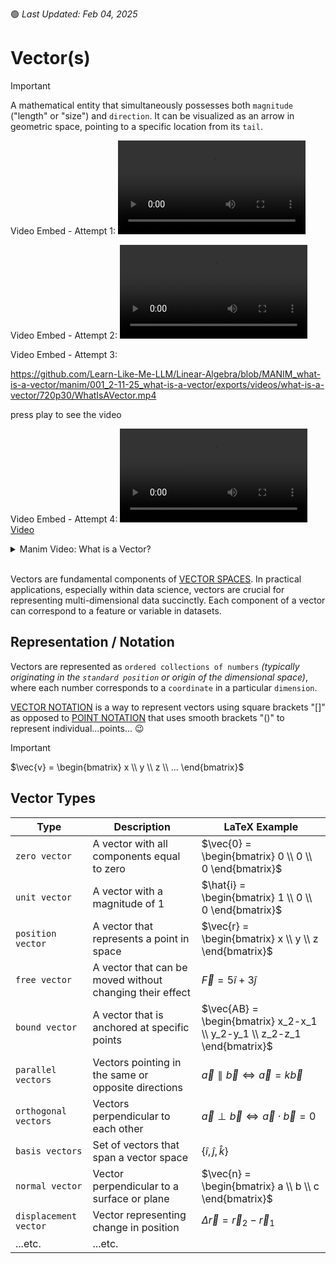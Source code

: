 🟢 _Last Updated: Feb 04, 2025_
# Vector(s)

> [!IMPORTANT]
>
> A mathematical entity that simultaneously possesses both `magnitude` ("length" or "size") and `direction`. It can be visualized as an arrow in geometric space, pointing to a specific location from its `tail`.  

Video Embed - Attempt 1:
<video controls>
  <source src="../../../../manim/001_2-11-25_what-is-a-vector/exports/videos/what-is-a-vector/720p30/WhatIsAVector.mp4" type="video/mp4">
</video>

Video Embed - Attempt 2:
<video controls>
  <source src="https://github.com/Learn-Like-Me-LLM/Linear-Algebra/blob/MANIM_what-is-a-vector/manim/001_2-11-25_what-is-a-vector/exports/videos/what-is-a-vector/720p30/WhatIsAVector.mp4" type="video/mp4">
</video>

Video Embed - Attempt 3:

https://github.com/Learn-Like-Me-LLM/Linear-Algebra/blob/MANIM_what-is-a-vector/manim/001_2-11-25_what-is-a-vector/exports/videos/what-is-a-vector/720p30/WhatIsAVector.mp4

press play to see the video

Video Embed - Attempt 4:
[![](https://github.com/Learn-Like-Me-LLM/Linear-Algebra/blob/MANIM_what-is-a-vector/manim/001_2-11-25_what-is-a-vector/exports/videos/what-is-a-vector/720p30/WhatIsAVector.mp4)](https://github.com/Learn-Like-Me-LLM/Linear-Algebra/blob/MANIM_what-is-a-vector/manim/001_2-11-25_what-is-a-vector/exports/videos/what-is-a-vector/720p30/WhatIsAVector.mp4)

<details>
    <summary>
        Manim Video: What is a Vector?
    </summary>  

> Last Updated: _`February 12, 2025`_    
> Manim Knowledge: _`Manim Super Noob`_
</details>

</br>

Vectors are fundamental components of [VECTOR SPACES](./vector-spaces/vector-space.md). In practical applications, especially within data science, vectors are crucial for representing multi-dimensional data succinctly. Each component of a vector can correspond to a feature or variable in datasets.

## Representation / Notation

Vectors are represented as `ordered collections of numbers` _(typically originating in the `standard position` or origin of the dimensional space)_, where each number corresponds to a `coordinate` in a particular `dimension`. 

[VECTOR NOTATION](./notation.md) is a way to represent vectors using square brackets "[]" as opposed to [POINT NOTATION](./notation.md) that uses smooth brackets "()" to represent individual...points... 😉

> [!IMPORTANT]
>
> $\vec{v} = \begin{bmatrix} x \\ y \\ z \\ ...  \end{bmatrix}$

## Vector Types

| Type | Description | LaTeX Example |
| --- | --- | --- |
| `zero vector` | A vector with all components equal to zero | $\vec{0} = \begin{bmatrix} 0 \\ 0 \\ 0 \end{bmatrix}$ |
| `unit vector` | A vector with a magnitude of 1 | $\hat{i} = \begin{bmatrix} 1 \\ 0 \\ 0 \end{bmatrix}$ |
| `position vector` | A vector that represents a point in space | $\vec{r} = \begin{bmatrix} x \\ y \\ z \end{bmatrix}$ |
| `free vector` | A vector that can be moved without changing their effect | $\vec{F} = 5\hat{i} + 3\hat{j}$ |
| `bound vector` | A vector that is anchored at specific points | $\vec{AB} = \begin{bmatrix} x_2-x_1 \\ y_2-y_1 \\ z_2-z_1 \end{bmatrix}$ |
| `parallel vectors` | Vectors pointing in the same or opposite directions | $\vec{a} \parallel \vec{b} \iff \vec{a} = k\vec{b}$ |
| `orthogonal vectors` | Vectors perpendicular to each other | $\vec{a} \perp \vec{b} \iff \vec{a} \cdot \vec{b} = 0$ |
| `basis vectors` | Set of vectors that span a vector space | $\{\hat{i}, \hat{j}, \hat{k}\}$ |
| `normal vector` | Vector perpendicular to a surface or plane | $\vec{n} = \begin{bmatrix} a \\ b \\ c \end{bmatrix}$ |
| `displacement vector` | Vector representing change in position | $\Delta\vec{r} = \vec{r}_2 - \vec{r}_1$ |
| ...etc. | ...etc.     |